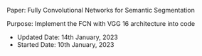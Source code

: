 Paper: Fully Convolutional Networks for Semantic Segmentation

Purpose: Implement the FCN with VGG 16 architecture into code

- Updated Date: 14th January, 2023
- Started Date: 10th January, 2023
